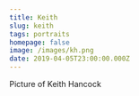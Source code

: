 ```yaml
---
title: Keith
slug: keith
tags: portraits
homepage: false
image: /images/kh.png
date: 2019-04-05T23:00:00.000Z
---
```

Picture of Keith Hancock
